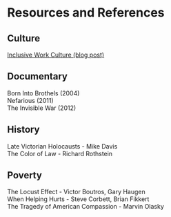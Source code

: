 # Resources and References

## Culture
[Inclusive Work Culture (blog post)](https://hackernoon.com/for-inclusive-culture-maybe-less-is-more-87b663662cea)

## Documentary
Born Into Brothels (2004) <br>
Nefarious (2011) <br>
The Invisible War (2012)

## History
Late Victorian Holocausts - Mike Davis <br>
The Color of Law - Richard Rothstein

## Poverty
The Locust Effect - Victor Boutros, Gary Haugen <br>
When Helping Hurts - Steve Corbett, Brian Fikkert <br>
The Tragedy of American Compassion - Marvin Olasky

